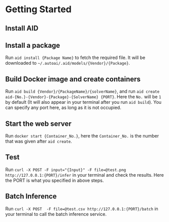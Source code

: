 # Getting Started

## Install AID


## Install a package

Run ```aid install {Package Name}``` to fetch the required file. It will be downloaded to ```~/.autoai/.aid/models/{Vendor}/{Package}```.

## Build Docker image and create containers

Run ```aid build {Vendor}/{PackageName}/{solverName}```, and run ```aid create aid-{No.}-{Vendor}-{Package}-{SolverName} {PORT}```. Here the ```No.``` will be ```1``` by default (It will also appear in your terminal after you run ```aid build```). You can specify any port here, as long as it is not occupied.

## Start the web server

Run ```docker start {Container_No.}```, here the ```Container_No.``` is the number that was given after ```aid create```.

## Test

Run ```curl -X POST -F input="{Input}" -F file=@test.png http://127.0.0.1:{PORT}/infer``` in your terminal and check the results. Here the PORT is what you specified in above steps.

## Batch Inference

Run ```curl -X POST  -F file=@test.csv http://127.0.0.1:{PORT}/batch``` in your terminal to call the batch inference service.

